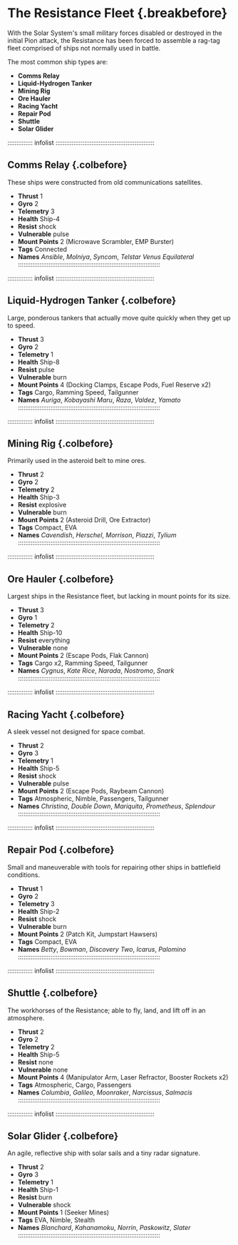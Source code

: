 # The Resistance Fleet {.breakbefore}

With the Solar System's small military forces disabled or destroyed in the initial 
Pion attack, the Resistance has been forced to assemble a rag-tag fleet comprised
of ships not normally used in battle.

The most common ship types are:

- **Comms Relay**
- **Liquid-Hydrogen Tanker**
- **Mining Rig**
- **Ore Hauler**
- **Racing Yacht**
- **Repair Pod**
- **Shuttle**
- **Solar Glider**

:::::::::::::: infolist :::::::::::::::::::::::::::::::::::::::::::::::::::::::
## Comms Relay {.colbefore}

These ships were constructed from old communications satellites.

- **Thrust** 1
- **Gyro** 2
- **Telemetry** 3
- **Health** Ship-4
- **Resist** shock
- **Vulnerable** pulse
- **Mount Points** 2 (Microwave Scrambler, EMP Burster)
- **Tags** Connected
- **Names** *Ansible*, *Molniya*, *Syncom*, *Telstar* *Venus Equilateral*
:::::::::::::::::::::::::::::::::::::::::::::::::::::::::::::::::::::::::::::::

:::::::::::::: infolist :::::::::::::::::::::::::::::::::::::::::::::::::::::::
## Liquid-Hydrogen Tanker {.colbefore}

Large, ponderous tankers that actually move quite quickly when they get up to speed.

- **Thrust** 3
- **Gyro** 2
- **Telemetry** 1
- **Health** Ship-8
- **Resist** pulse
- **Vulnerable** burn
- **Mount Points** 4 (Docking Clamps, Escape Pods, Fuel Reserve x2)
- **Tags** Cargo, Ramming Speed, Tailgunner
- **Names** *Auriga*, *Kobayashi Maru*, *Raza*, *Valdez*, *Yamato*
:::::::::::::::::::::::::::::::::::::::::::::::::::::::::::::::::::::::::::::::

:::::::::::::: infolist :::::::::::::::::::::::::::::::::::::::::::::::::::::::
## Mining Rig {.colbefore}

Primarily used in the asteroid belt to mine ores.

- **Thrust** 2
- **Gyro** 2
- **Telemetry** 2
- **Health** Ship-3
- **Resist** explosive
- **Vulnerable** burn
- **Mount Points** 2 (Asteroid Drill, Ore Extractor)
- **Tags** Compact, EVA
- **Names** *Cavendish*, *Herschel*, *Morrison*, *Piazzi*, *Tylium*
:::::::::::::::::::::::::::::::::::::::::::::::::::::::::::::::::::::::::::::::

:::::::::::::: infolist :::::::::::::::::::::::::::::::::::::::::::::::::::::::
## Ore Hauler {.colbefore}

Largest ships in the Resistance fleet, but lacking in mount points for its size.

- **Thrust** 3
- **Gyro** 1
- **Telemetry** 2
- **Health** Ship-10
- **Resist** everything
- **Vulnerable** none
- **Mount Points** 2 (Escape Pods, Flak Cannon)
- **Tags** Cargo x2, Ramming Speed, Tailgunner
- **Names** *Cygnus*, *Kate Rice*, *Narada*, *Nostromo*, *Snark*
:::::::::::::::::::::::::::::::::::::::::::::::::::::::::::::::::::::::::::::::

:::::::::::::: infolist :::::::::::::::::::::::::::::::::::::::::::::::::::::::
## Racing Yacht {.colbefore}

A sleek vessel not designed for space combat.

- **Thrust** 2
- **Gyro** 3
- **Telemetry** 1
- **Health** Ship-5
- **Resist** shock
- **Vulnerable** pulse
- **Mount Points** 2 (Escape Pods, Raybeam Cannon)
- **Tags** Atmospheric, Nimble, Passengers, Tailgunner
- **Names** *Christina*, *Double Down*, *Mariquita*, *Prometheus*, *Splendour*
:::::::::::::::::::::::::::::::::::::::::::::::::::::::::::::::::::::::::::::::

:::::::::::::: infolist :::::::::::::::::::::::::::::::::::::::::::::::::::::::
## Repair Pod {.colbefore}

Small and maneuverable with tools for repairing other ships in battlefield conditions.

- **Thrust** 1
- **Gyro** 2
- **Telemetry** 3
- **Health** Ship-2
- **Resist** shock
- **Vulnerable** burn
- **Mount Points** 2 (Patch Kit, Jumpstart Hawsers)
- **Tags** Compact, EVA
- **Names** *Betty*, *Bowman*, *Discovery Two*, *Icarus*, *Palomino*
:::::::::::::::::::::::::::::::::::::::::::::::::::::::::::::::::::::::::::::::

:::::::::::::: infolist :::::::::::::::::::::::::::::::::::::::::::::::::::::::
## Shuttle {.colbefore}

The workhorses of the Resistance; able to fly, land, and lift off in an atmosphere.

- **Thrust** 2
- **Gyro** 2
- **Telemetry** 2
- **Health** Ship-5
- **Resist** none
- **Vulnerable** none
- **Mount Points** 4 (Manipulator Arm, Laser Refractor, Booster Rockets x2)
- **Tags** Atmospheric, Cargo, Passengers
- **Names** *Columbia*, *Galileo*, *Moonraker*, *Narcissus*, *Salmacis*
:::::::::::::::::::::::::::::::::::::::::::::::::::::::::::::::::::::::::::::::

:::::::::::::: infolist :::::::::::::::::::::::::::::::::::::::::::::::::::::::
## Solar Glider {.colbefore}

An agile, reflective ship with solar sails and a tiny radar signature.

- **Thrust** 2
- **Gyro** 3
- **Telemetry** 1
- **Health** Ship-1
- **Resist** burn
- **Vulnerable** shock
- **Mount Points** 1 (Seeker Mines)
- **Tags** EVA, Nimble, Stealth
- **Names** *Blanchard*, *Kahanamoku*, *Norrin*, *Paskowitz*, *Slater*
:::::::::::::::::::::::::::::::::::::::::::::::::::::::::::::::::::::::::::::::
